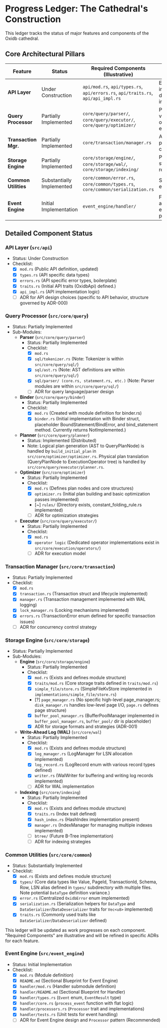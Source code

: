 # Progress Ledger: The Cathedral's Construction

This ledger tracks the status of major features and components of the Oxidb cathedral.

## Core Architectural Pillars

| Feature             | Status        | Required Components (Illustrative) | Notes                                      |
|---------------------|---------------|------------------------------------|--------------------------------------------|
| **API Layer**       | Under Construction | `api/mod.rs`, `api/types.rs`, `api/errors.rs`, `api/traits.rs`, `api/api_impl.rs` | External interface for database interaction. |
| **Query Processor** | Partially Implemented | `core/query/parser/`, `core/query/executor/`, `core/query/optimizer/` | Parsing, validation, optimization, execution. |
| **Transaction Mgr.**| Partially Implemented | `core/transaction/manager.rs`      | ACID properties, concurrency.              |
| **Storage Engine**  | Partially Implemented | `core/storage/engine/`, `core/storage/wal/`, `core/storage/indexing/` | Physical data storage and retrieval.       |
| **Common Utilities**| Substantially Implemented | `core/common/error.rs`, `core/common/types.rs`, `core/common/serialization.rs` | Shared types, errors, utils.             |
| **Event Engine**    | Initial Implementation | `event_engine/handler/`            | For asynchronous event processing.         |

## Detailed Component Status

### API Layer (`src/api`)
*   Status: Under Construction
*   Checklist:
    *   [x] `mod.rs` (Public API definition, updated)
    *   [x] `types.rs` (API specific data types)
    *   [x] `errors.rs` (API specific error types, boilerplate)
    *   [x] `traits.rs` (Initial API traits (OxidbApi) defined.)
    *   [x] `api_impl.rs` (API implementation logic)
    *   [ ] ADR for API design choices (specific to API behavior, structure governed by ADR-000)

### Query Processor (`src/core/query`)
*   Status: Partially Implemented
*   Sub-Modules:
    *   **Parser** (`src/core/query/parser`)
        *   Status: Partially Implemented
        *   Checklist:
            *   [x] `mod.rs`
            *   [x] `sql/tokenizer.rs` (Note: Tokenizer is within `src/core/query/sql/`)
            *   [x] `sql/ast.rs` (Note: AST definitions are within `src/core/query/sql/`)
            *   [x] `sql/parser/ (core.rs, statement.rs, etc.)` (Note: Parser modules are within `src/core/query/sql/`)
            *   [ ] ADR for query language/parser design
    *   **Binder** (`src/core/query/binder`)
        *   Status: Partially Implemented
        *   Checklist:
            *   [x] `mod.rs` (Created with module definition for binder.rs)
            *   [x] `binder.rs` (Initial implementation with Binder struct, placeholder BoundStatement/BindError, and bind_statement method. Currently returns NotImplemented.)
    *   **Planner** (`src/core/query/planner`)
        *   Status: Implemented (Distributed)
        *   Note: Logical plan generation (AST to QueryPlanNode) is handled by `build_initial_plan` in `src/core/optimizer/optimizer.rs`. Physical plan translation (QueryPlanNode to ExecutionOperator tree) is handled by `src/core/query/executor/planner.rs`.
    *   **Optimizer** (`src/core/optimizer`)
        *   Status: Partially Implemented
        *   Checklist:
            *   [x] `mod.rs` (Defines plan nodes and core structures)
            *   [x] `optimizer.rs` (Initial plan building and basic optimization passes implemented)
            *   [~] `rules/` (Directory exists, constant_folding_rule.rs implemented)
            *   [ ] ADR for optimization strategies
    *   **Executor** (`src/core/query/executor/`)
        *   Status: Partially Implemented
        *   Checklist:
            *   [x] `mod.rs`
            *   [x] `operator logic` (Dedicated operator implementations exist in `src/core/execution/operators/`)
            *   [ ] ADR for execution model

### Transaction Manager (`src/core/transaction`)
*   Status: Partially Implemented
*   Checklist:
    *   [x] `mod.rs`
    *   [x] `transaction.rs` (Transaction struct and lifecycle implemented)
    *   [x] `manager.rs` (Transaction management implemented with WAL logging)
    *   [x] `lock_manager.rs` (Locking mechanisms implemented)
    *   [x] `errors.rs` (TransactionError enum defined for specific transaction issues)
    *   [ ] ADR for concurrency control strategy

### Storage Engine (`src/core/storage`)
*   Status: Partially Implemented
*   Sub-Modules:
    *   **Engine** (`src/core/storage/engine`)
        *   Status: Partially Implemented
        *   Checklist:
            *   [x] `mod.rs` (Exists and defines module structure)
            *   [x] `traits/mod.rs` (Core storage traits defined in `traits/mod.rs`)
            *   [x] `simple_file/store.rs` (SimpleFileKvStore implemented in `implementations/simple_file/store.rs`)
            *   [?] `page_manager.rs` (No specific high-level page_manager.rs; `disk_manager.rs` handles low-level page I/O, `page.rs` defines page structure)
            *   [x] `buffer_pool_manager.rs` (BufferPoolManager implemented in `buffer_pool_manager.rs`, `buffer_pool/` dir is placeholder)
            *   [x] ADR for storage formats and strategies (ADR-001)
    *   **Write-Ahead Log (WAL)** (`src/core/wal`)
        *   Status: Partially Implemented
        *   Checklist:
            *   [x] `mod.rs` (Exists and defines module structure)
            *   [x] `log_manager.rs` (LogManager for LSN allocation implemented)
            *   [x] `log_record.rs` (LogRecord enum with various record types defined)
            *   [x] `writer.rs` (WalWriter for buffering and writing log records implemented)
            *   [ ] ADR for WAL implementation
    *   **Indexing** (`src/core/indexing`)
        *   Status: Partially Implemented
        *   Checklist:
            *   [x] `mod.rs` (Exists and defines module structure)
            *   [x] `traits.rs` (Index trait defined)
            *   [x] `hash_index.rs` (HashIndex implementation present)
            *   [x] `manager.rs` (IndexManager for managing multiple indexes implemented)
            *   [ ] `btree/` (Future B-Tree implementation)
            *   [ ] ADR for indexing strategies

### Common Utilities (`src/core/common`)
*   Status: Substantially Implemented
*   Checklist:
    *   [x] `mod.rs` (Exists and defines module structure)
    *   [x] `types/` (Core data types like Value, PageId, TransactionId, Schema, Row, LSN alias defined in `types/` subdirectory with multiple files. Note potential `DataType` definition variance.)
    *   [x] `error.rs` (Centralized `OxidbError` enum implemented)
    *   [x] `serialization.rs` (Serialization helpers for `DataType` and `DataSerializer`/`DataDeserializer` traits for `Vec<u8>` implemented)
    *   [x] `traits.rs` (Commonly used traits like `DataSerializer`/`DataDeserializer` defined)

This ledger will be updated as work progresses on each component. "Required Components" are illustrative and will be refined in specific ADRs for each feature.

### Event Engine (`src/event_engine`)
*   Status: Initial Implementation
*   Checklist:
    *   [x] `mod.rs` (Module definition)
    *   [x] `README.md` (Sectional Blueprint for Event Engine)
    *   [x] `handler/mod.rs` (Handler submodule definition)
    *   [x] `handler/README.md` (Sectional Blueprint for Handler)
    *   [x] `handler/types.rs` (`Event` enum, `EventResult` type)
    *   [x] `handler/core.rs` (`process_event` function with flat logic)
    *   [x] `handler/processors.rs` (`Processor` trait and implementations)
    *   [x] `handler/tests.rs` (Unit tests for event handling)
    *   [ ] ADR for Event Engine design and `Processor` pattern (Recommended)
